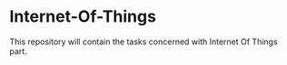 # Internet-Of-Things
This repository will contain the tasks concerned with Internet Of Things part.
